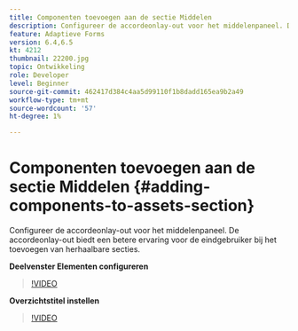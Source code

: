 ```yaml
---
title: Componenten toevoegen aan de sectie Middelen
description: Configureer de accordeonlay-out voor het middelenpaneel. De accordeonlay-out biedt een betere ervaring voor de eindgebruiker bij het toevoegen van herhaalbare secties.
feature: Adaptieve Forms
version: 6.4,6.5
kt: 4212
thumbnail: 22200.jpg
topic: Ontwikkeling
role: Developer
level: Beginner
source-git-commit: 462417d384c4aa5d99110f1b8dadd165ea9b2a49
workflow-type: tm+mt
source-wordcount: '57'
ht-degree: 1%

---
```



# Componenten toevoegen aan de sectie Middelen {#adding-components-to-assets-section}

Configureer de accordeonlay-out voor het middelenpaneel. De accordeonlay-out biedt een betere ervaring voor de eindgebruiker bij het toevoegen van herhaalbare secties.

**Deelvenster Elementen configureren**

>[!VIDEO](https://video.tv.adobe.com/v/22200?quality=9&learn=on)

**Overzichtstitel instellen**
>[!VIDEO](https://video.tv.adobe.com/v/28387)



